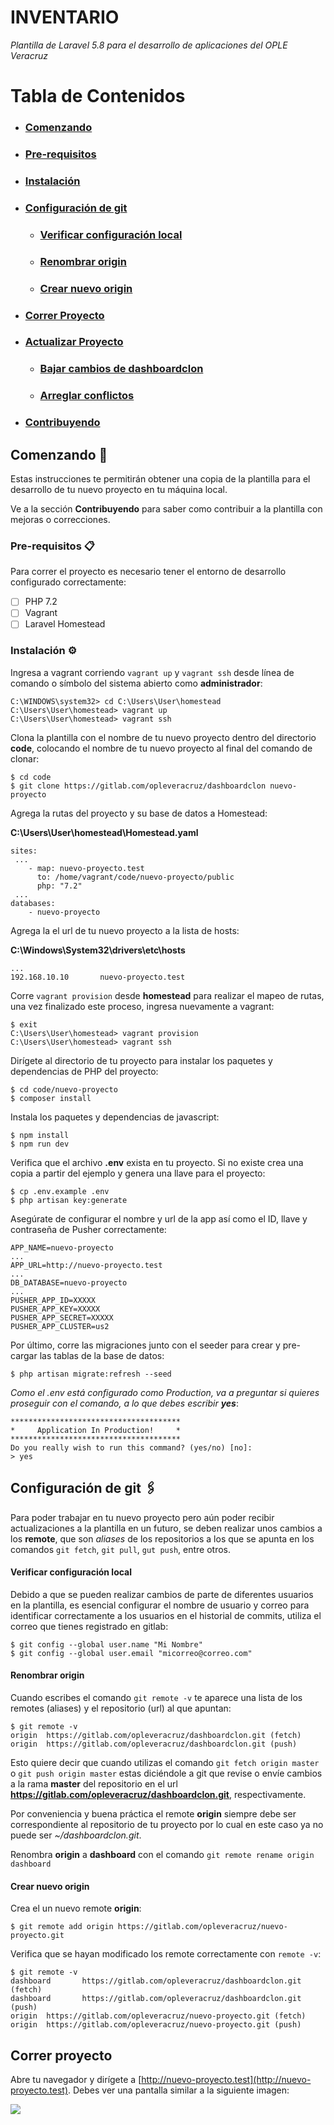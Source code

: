 # INVENTARIO

_Plantilla de Laravel 5.8 para el desarrollo de aplicaciones del OPLE Veracruz_

# Tabla de Contenidos  

- ### [Comenzando](#comenzando)
- ### [Pre-requisitos](#pre-requisitos)
- ### [Instalación](#instalación)
- ### [Configuración de git](#configuración-de-git)
    - ### [Verificar configuración local](#verificar-configuración-local)
    - ### [Renombrar origin](#renombrar-origin)
    - ### [Crear nuevo origin](#crear-nuevo-origin)
- ### [Correr Proyecto](#correr-proyecto)
- ### [Actualizar Proyecto](#actualizar-proyecto)
    - ### [Bajar cambios de dashboardclon](#bajar-cambios-de-dashboardclon)
    - ### [Arreglar conflictos](#arreglar-conflictos)
- ### [Contribuyendo](#contribuyendo)

## Comenzando 🚀

Estas instrucciones te permitirán obtener una copia de la plantilla para el desarrollo de tu nuevo proyecto en tu máquina local.

Ve a la sección **Contribuyendo** para saber como contribuir a la plantilla con mejoras o correcciones.  

### Pre-requisitos 📋

Para correr el proyecto es necesario tener el entorno de desarrollo configurado correctamente:

- [ ] PHP 7.2
- [ ] Vagrant
- [ ] Laravel Homestead

### Instalación ⚙️

Ingresa a vagrant corriendo `vagrant up` y `vagrant ssh` desde línea de comando o símbolo del sistema abierto como **administrador**:
```
C:\WINDOWS\system32> cd C:\Users\User\homestead
C:\Users\User\homestead> vagrant up
C:\Users\User\homestead> vagrant ssh
```

Clona la plantilla con el nombre de tu nuevo proyecto dentro del directorio **code**, colocando el nombre de tu nuevo proyecto al final del comando de clonar:

```
$ cd code
$ git clone https://gitlab.com/opleveracruz/dashboardclon nuevo-proyecto
```

Agrega la rutas del proyecto y su base de datos a Homestead:

**C:\Users\User\homestead\Homestead.yaml**

```
sites:
 ...
    - map: nuevo-proyecto.test
      to: /home/vagrant/code/nuevo-proyecto/public
      php: "7.2"
 ...
databases:
    - nuevo-proyecto
```

Agrega la el url de tu nuevo proyecto a la lista de hosts:

**C:\Windows\System32\drivers\etc\hosts**
```
...
192.168.10.10		nuevo-proyecto.test

```

Corre `vagrant provision` desde **homestead** para realizar el mapeo de rutas, una vez finalizado este proceso, ingresa nuevamente a vagrant:
```
$ exit
C:\Users\User\homestead> vagrant provision
C:\Users\User\homestead> vagrant ssh
```

Dirígete al directorio de tu proyecto para instalar los paquetes y dependencias de PHP del proyecto:
```
$ cd code/nuevo-proyecto
$ composer install
``` 

Instala los paquetes y dependencias de javascript:
```
$ npm install
$ npm run dev
```

Verifica que el archivo **.env** exista en tu proyecto. Si no existe crea una copia a partir del ejemplo y genera una llave para el proyecto:
```
$ cp .env.example .env
$ php artisan key:generate
```

Asegúrate de configurar el nombre y url de la app así como el ID, llave y contraseña de Pusher correctamente:
```
APP_NAME=nuevo-proyecto
...
APP_URL=http://nuevo-proyecto.test
...
DB_DATABASE=nuevo-proyecto
...
PUSHER_APP_ID=XXXXX
PUSHER_APP_KEY=XXXXX
PUSHER_APP_SECRET=XXXXX
PUSHER_APP_CLUSTER=us2
```

Por último, corre las migraciones junto con el seeder para crear y pre-cargar las tablas de la base de datos:
```
$ php artisan migrate:refresh --seed
```
_Como el .env está configurado como Production, va a preguntar si quieres proseguir con el comando, a lo que debes escribir **yes**_:
``` 
**************************************
*     Application In Production!     *
**************************************
Do you really wish to run this command? (yes/no) [no]:
> yes
```

## Configuración de git 🖇️

Para poder trabajar en tu nuevo proyecto pero aún poder recibir actualizaciones a la plantilla en un futuro, se deben realizar unos cambios a los **remote**, que son _aliases_ de los repositorios a los que se apunta en los comandos `git fetch`, `git pull`, `gut push`, entre otros.

#### Verificar configuración local

Debido a que se pueden realizar cambios de parte de diferentes usuarios en la plantilla, es esencial configurar el nombre de usuario y correo para identificar correctamente a los usuarios en el historial de commits, utiliza el correo que tienes registrado en gitlab:

```
$ git config --global user.name "Mi Nombre"
$ git config --global user.email "micorreo@correo.com"
```
#### Renombrar origin

Cuando escribes el comando `git remote -v` te aparece una lista de los remotes (aliases) y el repositorio (url) al que apuntan:

```
$ git remote -v
origin  https://gitlab.com/opleveracruz/dashboardclon.git (fetch)
origin  https://gitlab.com/opleveracruz/dashboardclon.git (push)
```

Esto quiere decir que cuando utilizas el comando `git fetch origin master` o `git push origin master` estas diciéndole a git que revise o envíe cambios a la rama **master** del repositorio en el url **https://gitlab.com/opleveracruz/dashboardclon.git**, respectivamente.

Por conveniencia y buena práctica el remote **origin** siempre debe ser correspondiente al repositorio de tu proyecto por lo cual en este caso ya no puede ser _~/dashboardclon.git_.

Renombra **origin** a **dashboard** con el comando `git remote rename origin dashboard`

#### Crear nuevo origin 

Crea el un nuevo remote **origin**:

```
$ git remote add origin https://gitlab.com/opleveracruz/nuevo-proyecto.git
```

Verifica que se hayan modificado los remote correctamente con `remote -v`:
```
$ git remote -v
dashboard       https://gitlab.com/opleveracruz/dashboardclon.git (fetch)
dashboard       https://gitlab.com/opleveracruz/dashboardclon.git (push)
origin  https://gitlab.com/opleveracruz/nuevo-proyecto.git (fetch)
origin  https://gitlab.com/opleveracruz/nuevo-proyecto.git (push)

```

## Correr proyecto

Abre tu navegador y dirígete a [http://nuevo-proyecto.test](http://nuevo-proyecto.test). Debes ver una pantalla similar a la siguiente imagen:

![](resources/assets/readme/dashboard_login.png)

